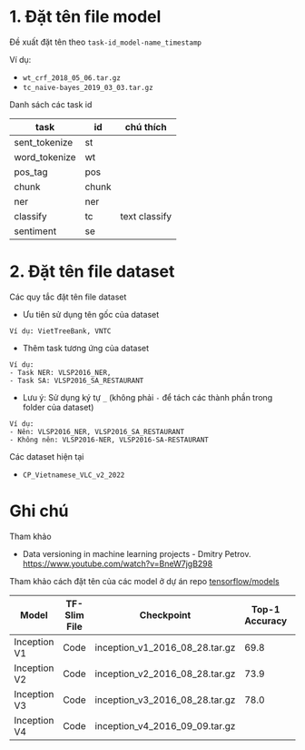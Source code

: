 # 1. Đặt tên file model 

Đề xuất đặt tên theo `task-id_model-name_timestamp`

Ví dụ:

* `wt_crf_2018_05_06.tar.gz`
* `tc_naive-bayes_2019_03_03.tar.gz`

Danh sách các task id 

task | id | chú thích
-- | -- | --
sent_tokenize | st |
word_tokenize | wt |
pos_tag | pos |
chunk | chunk | 
ner | ner | 
classify | tc | text classify
sentiment | se

# 2. Đặt tên file dataset 

Các quy tắc đặt tên file dataset 

* Ưu tiên sử dụng tên gốc của dataset 

```
Ví dụ: VietTreeBank, VNTC
```

* Thêm task tương ứng của dataset

```
Ví dụ:
- Task NER: VLSP2016_NER, 
- Task SA: VLSP2016_SA_RESTAURANT
```

* Lưu ý: Sử dụng ký tự `_` (không phải `-` để tách các thành phần trong folder của dataset)

```
Ví dụ:
- Nên: VLSP2016_NER, VLSP2016_SA_RESTAURANT
- Không nên: VLSP2016-NER, VLSP2016-SA-RESTAURANT
```

Các dataset hiện tại

* `CP_Vietnamese_VLC_v2_2022`

# Ghi chú 

Tham khảo 

* Data versioning in machine learning projects - Dmitry Petrov. https://www.youtube.com/watch?v=BneW7jgB298

Tham khảo cách đặt tên của các model ở dự án repo [tensorflow/models](https://github.com/tensorflow/models)


Model | TF-Slim File | Checkpoint | Top-1 Accuracy | Top-5 Accuracy
-- | -- | -- | -- | --
Inception V1 | Code | inception_v1_2016_08_28.tar.gz | 69.8 | 89.6
Inception V2 | Code | inception_v2_2016_08_28.tar.gz | 73.9 | 91.8
Inception V3 | Code | inception_v3_2016_08_28.tar.gz | 78.0 | 93.9
Inception V4 | Code | inception_v4_2016_09_09.tar.gz